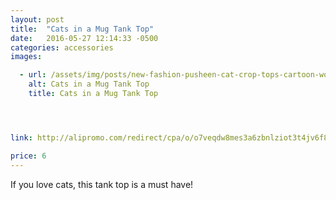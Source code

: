 ```yaml
---
layout: post
title:  "Cats in a Mug Tank Top"
date:   2016-05-27 12:14:33 -0500
categories: accessories
images:

  - url: /assets/img/posts/new-fashion-pusheen-cat-crop-tops-cartoon-women-tank-tops-3d-vest-clothes-summer-womens-harajuku.jpg
    alt: Cats in a Mug Tank Top
    title: Cats in a Mug Tank Top




link: http://alipromo.com/redirect/cpa/o/o7veqdw8mes3a6zbnlziot3t4jv6f8ao/

price: 6
---
```


If you love cats, this tank top is a must have! 